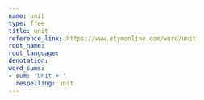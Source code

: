 ```yaml
---
name: unit
type: free
title: unit
reference_link: https://www.etymonline.com/word/unit
root_name: 
root_language: 
denotation: 
word_sums:
- sum: 'Unit + '
  respelling: unit
---
```

